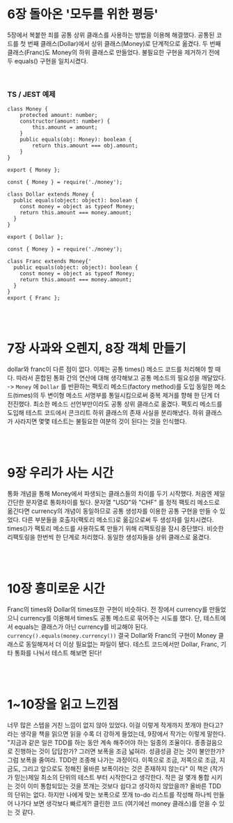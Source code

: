 
# 6장 돌아온 '모두를 위한 평등'

5장에서 복붙한 죄를 공통 상위 클래스를 사용하는 방법을 이용해 해결했다. 
공통된 코드를 첫 번째 클래스(Dollar)에서 상위 클래스(Money)로 단계적으로 옮겼다.
두 번째 클래스(Franc)도 Money의 하위 클래스로 만들었다.
불필요한 구현을 제거하기 전에 두 equals() 구현을 일치시켰다.

<br>

### TS / JEST 예제

```
class Money {
    protected amount: number;
    constructor(amount: number) {
        this.amount = amount;
    }
    public equals(obj: Money): boolean {
        return this.amount === obj.amount;
    }
}
    
export { Money };
```
```
const { Money } = require('./money');

class Dollar extends Money {
  public equals(object: object): boolean {
    const money = object as typeof Money; 
    return this.amount === money.amount;
  }
}

export { Dollar };
```
```
const { Money } = require('./money');

class Franc extends Money{'
  public equals(object: object): boolean {
    const money = object as typeof Money;
    return this.amount === money.amount;
  }        
}
export { Franc };
```
                     

<br>
<br>

# 7장 사과와 오렌지, 8장 객체 만들기

dollar와 franc이 다른 점이 없다. 이제는 공통 times() 메소드 코드를 처리해야 할 때다. 따라서 혼합된 통화 간의 연산에 대해 생각해보고 공통 메소드의 필요성을 깨달았다.
-> `Money` 에 `Dollar` 를 반환하는 팩토리 메소드(factory method)를 도입
동일한 메소드(times)의 두 변이형 메소드 서명부를 통일시킴으로써 중복 제거를 향해 한 단계 더 전진했다.
최소한 메소드 선언부만이라도 공통 상위 클래스로 옮겼다.
팩토리 메소드를 도입해 테스트 코드에서 콘크리트 하위 클래스의 존재 사실을 분리해냈다.
하위 클래스가 사라지면 몇몇 테스트는 불필요한 여분의 것이 된다는 것을 인식했다.

<br>
<br>

# 9장 우리가 사는 시간

통화 개념을 통해 Money에서 파생되는 클래스들의 차이를 두기 시작했다. 처음엔 제일 간단한 문자열로 통화차이를 뒀다.
문자열 "USD"와 "CHF" 를 정적 팩토리 메소드로 옮긴다면 currency의 개념이 동일하므로 공통 생성자를 이용한 공통 구현을 만들 수 있었다.
다른 부분들을 호출자(팩토리 메소드)로 옮김으로써 두 생성자를 일치시켰다.
times()가 팩토리 메소드를 사용하도록 만들기 위해 리팩토링을 잠시 중단했다.
비슷한 리팩토링을 한번씩 한 단계로 처리했다.
동일한 생성자들을 상위 클래스로 옮겼다.

<br>
<br>

# 10장 흥미로운 시간

Franc의 times와 Dollar의 times또한 구현이 비슷하다. 전 장에서 currency를 만들었으니 currency를 이용해서 times도 공통 메소드로 묶어주는 시도를 했다.
단, 테스트에서 equals는 클래스가 아닌 currency를 비교해야 된다. `currency().equals(money.currency())`
결국 Dollar와 Franc의 구현이 Money 클래스로 동일해져서 더 이상 필요없는 파일이 됐다. 
테스트 코드에서만 Dollar, Franc, 기타 통화를 나눠서 테스트 해보면 된다!

<br>
<br>

# 1~10장을 읽고 느낀점
너무 많은 스텝을 거친 느낌이 없지 않아 있었다. 이걸 이렇게 작게까지 쪼개야 한다고? 라는 생각을 책을 읽으면 읽을 수록 더 강하게 들었는데, 9장에서 작가는 이렇게 말한다.
"지금과 같은 일은 TDD를 하는 동안 계속 해주어야 하는 일종의 조율이다. 종종걸음으로 진행하는 것이 답답한가? 그러면 보폭을 조금 넓혀라. 성큼성큼 걷는 것이 불안한가? 그럼 보폭을 줄여라. 
TDD란 조종해 나가는 과정이다. 이쪽으로 조금, 저쪽으로 조금, 지금도, 그리고 앞으로도 정해진 올바른 보폭이라는 것은 존재하지 않는다"
이 책은 (작가가 믿는)제일 최소의 단위의 테스트 부터 시작한다고 생각한다. 작은 걸 몇개 통합 시키는 것이 이미 통합되있는 것을 쪼개는 것보다 쉽다고 생각하지 않았을까? 올바른 TDD의 단위는 없다.
하지만 나에게 맞는 보폭으로 쪼개 to-do 리스트를 작성해 하나씩 만들어 나가다 보면 생각보다 빠르게?! 클린한 코드 (여기에선 money 클래스)를 얻을 수 있는 것 같다. 

